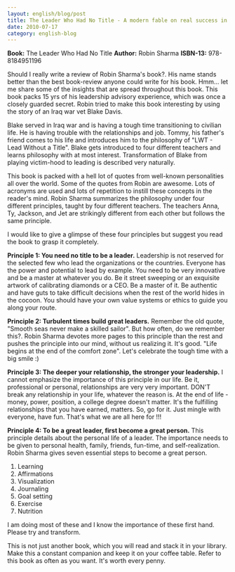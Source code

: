 ```yaml
---
layout: english/blog/post
title: The Leader Who Had No Title - A modern fable on real success in business and in life
date: 2010-07-17
category: english-blog
---
```


**Book:** The Leader Who Had No Title
**Author:** Robin Sharma
**ISBN-13:** 978-8184951196

Should I really write a review of Robin Sharma's book?. His name stands better than the best book-review anyone could write for his book. Hmm... let me share some of the insights that are spread throughout this book. This book packs 15 yrs of his leadership advisory experience, which was once a closely guarded secret. Robin tried to make this book interesting by using the story of an Iraq war vet Blake Davis.

Blake served in Iraq war and is having a tough time transitioning to civilian life. He is having trouble with the relationships and job. Tommy, his father's friend comes to his life and introduces him to the philosophy of "LWT - Lead Without a Title". Blake gets introduced to four different teachers and learns philosophy with at most interest. Transformation of Blake from playing victim-hood to leading is described very naturally.

This book is packed with a hell lot of quotes from well-known personalities all over the world. Some of the quotes from Robin are awesome. Lots of acronyms are used and lots of repetition to instill these concepts in the reader's mind. Robin Sharma summarizes the philosophy under four different principles, taught by four different teachers. The teachers Anna, Ty, Jackson, and Jet are strikingly different from each other but follows the same principle.

I would like to give a glimpse of these four principles but suggest you read the book to grasp it completely.

**Principle 1: You need no title to be a leader.**
Leadership is not reserved for the selected few who lead the organizations or the countries. Everyone has the power and potential to lead by example. You need to be very innovative and be a master at whatever you do. Be it street sweeping or an exquisite artwork of calibrating diamonds or a CEO. Be a master of it. Be authentic and have guts to take difficult decisions when the rest of the world hides in the cocoon. You should have your own value systems or ethics to guide you along your route.

**Principle 2: Turbulent times build great leaders.**
Remember the old quote, "Smooth seas never make a skilled sailor". But how often, do we remember this?. Robin Sharma devotes more pages to this principle than the rest and pushes the principle into our mind, without us realizing it. It's good. "Life begins at the end of the comfort zone". Let's celebrate the tough time with a big smile :)

**Principle 3: The deeper your relationship, the stronger your leadership.**
I cannot emphasize the importance of this principle in our life. Be it, professional or personal, relationships are very very important. DON'T break any relationship in your life, whatever the reason is. At the end of life - money, power, position, a college degree doesn't matter. It's the fulfilling relationships that you have earned, matters. So, go for it. Just mingle with everyone, have fun. That's what we are all here for !!!

**Principle 4: To be a great leader, first become a great person.**
This principle details about the personal life of a leader. The importance needs to be given to personal health, family, friends, fun-time, and self-realization. Robin Sharma gives seven essential steps to become a great person.

1. Learning
2. Affirmations
3. Visualization
4. Journaling
5. Goal setting
6. Exercise
7. Nutrition

I am doing most of these and I know the importance of these first hand. Please try and transform.

This is not just another book, which you will read and stack it in your library. Make this a constant companion and keep it on your coffee table. Refer to this book as often as you want. It's worth every penny.
